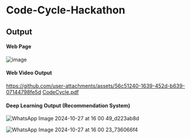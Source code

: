 # Code-Cycle-Hackathon
## Output
#### Web Page
![image](https://github.com/user-attachments/assets/1a94aa43-f80e-4dcc-b534-6b12ae7216fa)
#### Web Video Output



https://github.com/user-attachments/assets/56c51240-1639-452d-b639-07144798fe5d
[CodeCycle.pdf](https://github.com/user-attachments/files/17533599/CodeCycle.pdf)



#### Deep Learning Output (Recommendation System)
![WhatsApp Image 2024-10-27 at 16 00 49_d223ab8d](https://github.com/user-attachments/assets/f04e472d-73c0-4521-ab3a-88daec487aa4) <br>


![WhatsApp Image 2024-10-27 at 16 00 23_736066f4](https://github.com/user-attachments/assets/6740452c-9c30-4286-9f78-f18ecfd4c6cc)

